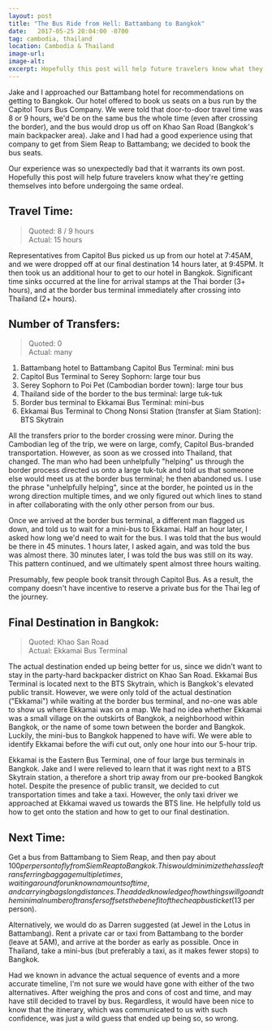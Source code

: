 ```yaml
---
layout: post
title: "The Bus Ride from Hell: Battambang to Bangkok"
date:   2017-05-25 20:04:00 -0700
tag: cambodia, thailand
location: Cambodia & Thailand
image-url:
image-alt:
excerpt: Hopefully this post will help future travelers know what they’re getting themselves into before undergoing the same ordeal.
---
```

Jake and I approached our Battambang hotel for recommendations on getting to Bangkok. Our hotel offered to book us seats on a bus run by the Capitol Tours Bus Company. We were told that door-to-door travel time was 8 or 9 hours, we'd be on the same bus the whole time (even after crossing the border), and the bus would drop us off on Khao San Road (Bangkok's main backpacker area). Jake and I had had a good experience using that company to get from Siem Reap to Battambang; we decided to book the bus seats.

Our experience was so unexpectedly bad that it warrants its own post. Hopefully this post will help future travelers know what they're getting themselves into before undergoing the same ordeal.

## Travel Time:

> Quoted: 8 / 9 hours  
> Actual: 15 hours

Representatives from Capitol Bus picked us up from our hotel at 7:45AM, and we were dropped off at our final destination 14 hours later, at 9:45PM. It then took us an additional hour to get to our hotel in Bangkok. Significant time sinks occurred at the line for arrival stamps at the Thai border (3+ hours), and at the border bus terminal immediately after crossing into Thailand (2+ hours).

## Number of Transfers:

> Quoted: 0  
> Actual: many

1. Battambang hotel to Battambang Capitol Bus Terminal: mini bus
2. Capitol Bus Terminal to Serey Sophorn: large tour bus
3. Serey Sophorn to Poi Pet (Cambodian border town): large tour bus
4. Thailand side of the border to the bus terminal: large tuk-tuk
5. Border bus terminal to Ekkamai Bus Terminal: mini-bus
6. Ekkamai Bus Terminal to Chong Nonsi Station (transfer at Siam Station): BTS Skytrain

All the transfers prior to the border crossing were minor. During the Cambodian leg of the trip, we were on large, comfy, Capitol Bus-branded transportation. However, as soon as we crossed into Thailand, that changed. The man who had been unhelpfully "helping" us through the border process directed us onto a large tuk-tuk and told us that someone else would meet us at the border bus terminal; he then abandoned us. I use the phrase "unhelpfully helping", since at the border, he pointed us in the wrong direction multiple times, and we only figured out which lines to stand in after collaborating with the only other person from our bus.

Once we arrived at the border bus terminal, a different man flagged us down, and told us to wait for a mini-bus to Ekkamai. Half an hour later, I asked how long we'd need to wait for the bus. I was told that the bus would be there in 45 minutes. 1 hours later, I asked again, and was told the bus was almost there. 30 minutes later, I was told the bus was still on its way. This pattern continued, and we ultimately spent almost three hours waiting.

Presumably, few people book transit through Capitol Bus. As a result, the company doesn't have incentive to reserve a private bus for the Thai leg of the journey.

## Final Destination in Bangkok:

> Quoted: Khao San Road  
> Actual: Ekkamai Bus Terminal

The actual destination ended up being better for us, since we didn't want to stay in the party-hard backpacker district on Khao San Road. Ekkamai Bus Terminal is located next to the BTS Skytrain, which is Bangkok's elevated public transit. However, we were only told of the actual destination ("Ekkamai") while waiting at the border bus terminal, and no-one was able to show us where Ekkamai was on a map. We had no idea whether Ekkamai was a small village on the outskirts of Bangkok, a neighborhood within Bangkok, or the name of some town between the border and Bangkok. Luckily, the mini-bus to Bangkok happened to have wifi. We were able to identify Ekkamai before the wifi cut out, only one hour into our 5-hour trip.

Ekkamai is the Eastern Bus Terminal, one of four large bus terminals in Bangkok. Jake and I were relieved to learn that it was right next to a BTS Skytrain station, a therefore a short trip away from our pre-booked Bangkok hotel. Despite the presence of public transit, we decided to cut transportation times and take a taxi. However, the only taxi driver we approached at Ekkamai waved us towards the BTS line. He helpfully told us how to get onto the station and how to get to our final destination.

## Next Time:

Get a bus from Battambang to Siem Reap, and then pay about $100 per person to fly from Siem Reap to Bangkok. This would minimize the hassle of transferring baggage multiple times, waiting around for unknown amounts of time, and carrying bags long distances. The added knowledge of how things will go and the minimal number of transfers offsets the benefit of the cheap bus ticket ($13 per person).

Alternatively, we would do as Darren suggested (at Jewel in the Lotus in Battambang). Rent a private car or taxi from Battambang to the border (leave at 5AM), and arrive at the border as early as possible. Once in Thailand, take a mini-bus (but preferably a taxi, as it makes fewer stops) to Bangkok.

Had we known in advance the actual sequence of events and a more accurate timeline, I'm not sure we would have gone with either of the two alternatives. After weighing the pros and cons of cost and time, and may have still decided to travel by bus. Regardless, it would have been nice to know that the itinerary, which was communicated to us with such confidence, was just a wild guess that ended up being so, so wrong.

